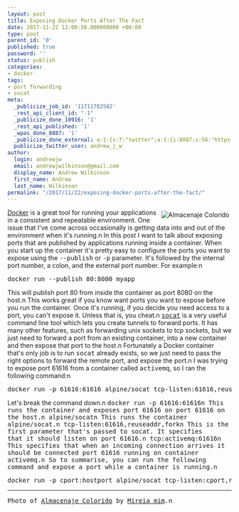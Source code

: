 ```yaml
---
layout: post
title: Exposing Docker Ports After The Fact
date: 2017-11-22 12:00:50.000000000 +00:00
type: post
parent_id: '0'
published: true
password: ''
status: publish
categories:
- docker
tags:
- port forwarding
- socat
meta:
  _publicize_job_id: '11711782582'
  _rest_api_client_id: "-1"
  _publicize_done_10916: '1'
  _rest_api_published: '1'
  _wpas_done_8887: '1'
  _publicize_done_external: a:1:{s:7:"twitter";a:1:{i:8887;s:56:"https://twitter.com/andrew_j_w/status/933304818957012993";}}
  publicize_twitter_user: andrew_j_w
author:
  login: andrewjw
  email: andrewjwilkinson@gmail.com
  display_name: Andrew Wilkinson
  first_name: Andrew
  last_name: Wilkinson
permalink: "/2017/11/22/exposing-docker-ports-after-the-fact/"
---
```

<a href="https://www.flickr.com/photos/mireia/415518987/"><img style="float:right;margin:5px;" src="{{ site.baseurl }}/assets/415518987_a193159cdd_m.jpg" alt="Almacenaje Colorido" /></a><a href="http://www.docker.com">Docker</a> is a great tool for running your applications in a consistent and repeatable environment. One issue that I've come across occasionally is getting data into and out of the environment when it's running.n
In this post I want to talk about exposing ports that are published by applications running inside a container. When you start up the container it's pretty easy to configure the ports you want to expose using the <tt>--publish</tt> or <tt>-p</tt> parameter. It's followed by the internal port number, a colon, and the external port number. For example:n
<pre>docker run --publish 80:8080 myapp</pre>
This will publish port 80 from inside the container as port 8080 on the host.n
This works great if you know want ports you want to expose before you run the container. Once it's running, if you decide you need access to a port, you can't expose it. Unless that is, you cheat.n
<tt><a href="https://linux.die.net/man/1/socat">socat</a></tt> is a very useful command line tool which lets you create tunnels to forward ports. It has many other features, such as forwarding unix sockets to tcp sockets, but we just need to forward a port from an existing container, into a new container and then expose that port to the host.n
Fortunately a Docker container that's only job is to run <tt>socat</tt> already exists, so we just need to pass the right options to forward the remote port, and expose the port.n
I was trying to expose port 61616 from a container called <tt>activemq</tt>, so I ran the following command:n
<pre>docker run -p 61616:61616 alpine/socat tcp-listen:61616,reuseaddr,fork tcp:activemq:61616</pre>
Let's break the command down.n
<tt>docker run -p 61616:61616n
This runs the container and exposes port 61616 on port 61616 on the host.n
<tt>alpine/socat</tt>n
This runs the container alpine/socat.n
<tt>tcp-listen:61616,reuseaddr,fork</tt>n
This is the first parameter that's passed to socat. It specifies that it should listen on port 61616.n
<tt>tcp:activemq:61616</tt>n
This specifies that when an incoming connection arrives it should be connected port 61616 running on container activemq.n
So to summarise, you can run the following command and expose a port while a container is running.n
<pre>docker run -p cport:hostport alpine/socat tcp-listen:cport,reuseaddr,fork tcp:remotehost:remoteport</pre>
<hr />
Photo of <a href="https://www.flickr.com/photos/mireia/415518987/">Almacenaje Colorido</a> by <a href="https://www.flickr.com/photos/mireia/">Mireia mim</a>.</tt>n
